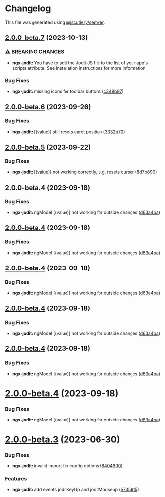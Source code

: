 # Changelog

This file was generated using [@jscutlery/semver](https://github.com/jscutlery/semver).

## [2.0.0-beta.7](https://github.com/julianpoemp/ngx-jodit/compare/ngx-jodit-2.0.0-beta.6...ngx-jodit-2.0.0-beta.7) (2023-10-13)


### ⚠ BREAKING CHANGES

* **ngx-jodit:** You have to add the Jodit JS file to the list of your
app's scripts attribute. See installation instructions for more
information

### Bug Fixes

* **ngx-jodit:** missing icons for toolbar buttons ([c348b97](https://github.com/julianpoemp/ngx-jodit/commit/c348b97076f3bf80b1e3bff2035372b6650006a8))

## [2.0.0-beta.6](https://github.com/julianpoemp/ngx-jodit/compare/ngx-jodit-2.0.0-beta.5...ngx-jodit-2.0.0-beta.6) (2023-09-26)


### Bug Fixes

* **ngx-jodit:** [(value)] still resets caret position ([3332b70](https://github.com/julianpoemp/ngx-jodit/commit/3332b70410c59d6621b048c039ea5ebf414ed73c))

## [2.0.0-beta.5](https://github.com/julianpoemp/ngx-jodit/compare/ngx-jodit-2.0.0-beta.4...ngx-jodit-2.0.0-beta.5) (2023-09-22)


### Bug Fixes

* **ngx-jodit:** [(value)] not working correctly, e.g. resets cursor ([8d7b890](https://github.com/julianpoemp/ngx-jodit/commit/8d7b890c997532e13918b59951a88831b9de539a))

## [2.0.0-beta.4](https://github.com/julianpoemp/ngx-jodit/compare/ngx-jodit-2.0.0-beta.3...ngx-jodit-2.0.0-beta.4) (2023-09-18)


### Bug Fixes

* **ngx-jodit:** ngModel [(value)] not working for outside changes ([d63a4ba](https://github.com/julianpoemp/ngx-jodit/commit/d63a4bac411761399064e925f4dfbc0fbb01064b))

## [2.0.0-beta.4](https://github.com/julianpoemp/ngx-jodit/compare/ngx-jodit-2.0.0-beta.3...ngx-jodit-2.0.0-beta.4) (2023-09-18)


### Bug Fixes

* **ngx-jodit:** ngModel [(value)] not working for outside changes ([d63a4ba](https://github.com/julianpoemp/ngx-jodit/commit/d63a4bac411761399064e925f4dfbc0fbb01064b))

## [2.0.0-beta.4](https://github.com/julianpoemp/ngx-jodit/compare/ngx-jodit-2.0.0-beta.3...ngx-jodit-2.0.0-beta.4) (2023-09-18)


### Bug Fixes

* **ngx-jodit:** ngModel [(value)] not working for outside changes ([d63a4ba](https://github.com/julianpoemp/ngx-jodit/commit/d63a4bac411761399064e925f4dfbc0fbb01064b))

## [2.0.0-beta.4](https://github.com/julianpoemp/ngx-jodit/compare/ngx-jodit-2.0.0-beta.3...ngx-jodit-2.0.0-beta.4) (2023-09-18)


### Bug Fixes

* **ngx-jodit:** ngModel [(value)] not working for outside changes ([d63a4ba](https://github.com/julianpoemp/ngx-jodit/commit/d63a4bac411761399064e925f4dfbc0fbb01064b))

## [2.0.0-beta.4](https://github.com/julianpoemp/ngx-jodit/compare/ngx-jodit-2.0.0-beta.3...ngx-jodit-2.0.0-beta.4) (2023-09-18)


### Bug Fixes

* **ngx-jodit:** ngModel [(value)] not working for outside changes ([d63a4ba](https://github.com/julianpoemp/ngx-jodit/commit/d63a4bac411761399064e925f4dfbc0fbb01064b))

# [2.0.0-beta.4](https://github.com/julianpoemp/ngx-jodit/compare/ngx-jodit-2.0.0-beta.3...ngx-jodit-2.0.0-beta.4) (2023-09-18)


### Bug Fixes

* **ngx-jodit:** ngModel [(value)] not working for outside changes ([d63a4ba](https://github.com/julianpoemp/ngx-jodit/commit/d63a4bac411761399064e925f4dfbc0fbb01064b))



# [2.0.0-beta.3](https://github.com/julianpoemp/ngx-jodit/compare/ngx-jodit-2.0.0-beta.2...ngx-jodit-2.0.0-beta.3) (2023-06-30)


### Bug Fixes

* **ngx-jodit:** invalid import for config options ([6404900](https://github.com/julianpoemp/ngx-jodit/commit/6404900ae8dc8b2528017a81b28214a0f8d634ba))


### Features

* **ngx-jodit:** add events joditKeyUp and joditMouseup ([e735615](https://github.com/julianpoemp/ngx-jodit/commit/e7356154477e66e0921d886c3a5602ddf83c78b7))

